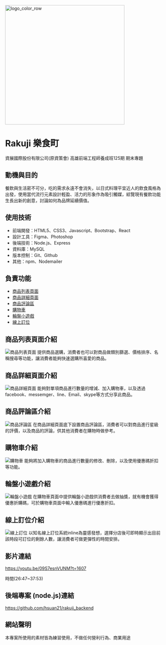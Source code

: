<img width="386" alt="logo_color_row" src="https://user-images.githubusercontent.com/102134184/175867715-9557b6be-a973-4bbc-916a-225df2638aed.png">

#  Rakuji 樂食町
資展國際股份有限公司(原資策會) 高雄前端工程師養成班125期 期末專題

##  動機與目的
餐飲與生活密不可分，吃的需求永遠不會消失，以日式料理平宜近人的飲食風格為出發，使用當代流行元素設計輕盈、活力的形象作為吸引觸媒，綜覽現有餐飲功能生長出新的創意，討論如何為品牌延續價值。

## 使用技術
* 前端開發：HTML5、CSS3、Javascript、Bootstrap、React
* 設計工具：Figma、Photoshop
* 後端技術：Node.js、Express
* 資料庫：MySQL
* 版本控制：Git、Github
* 其他：npm、Nodemailer

##  負責功能
<ul>
    <li><a href="#商品列表頁面介紹">商品列表頁面</a>
    <li><a href="#商品詳細頁面介紹">商品詳細頁面</a>
    <li><a href="#商品評論區介紹">商品評論區</a>
    <li><a href="#購物車介紹">購物車</a>
    <li><a href="#輪盤小遊戲介紹">輪盤小遊戲</a>
    <li><a href="#線上訂位介紹">線上訂位</a>
</ul>

##  商品列表頁面介紹
![商品列表頁面](https://user-images.githubusercontent.com/102134184/175877323-6cdf56a1-a32f-4f78-a27b-e6a0547d5596.PNG)
提供商品選購，消費者也可以對商品做類別篩選、價格排序、名稱搜尋等功能，讓消費者能夠快速選購所喜愛的商品。

##  商品詳細頁面介紹
![商品詳細頁面](https://user-images.githubusercontent.com/102134184/175878635-4a099aa8-4d27-4652-9e00-4a4812677c35.PNG)
能夠對單項商品進行數量的增減、加入購物車，以及透過facebook、messemger、line、Email、skype等方式分享此商品。

##  商品評論區介紹
![商品評論區](https://user-images.githubusercontent.com/102134184/175878753-896a9e30-136c-4108-9390-758c1053d2b1.PNG)
在商品詳細頁面底下設置商品評論區，消費者可以對商品進行星級的評價，以及商品的評論，供其他消費者在購物時做參考。

##  購物車介紹
![購物車](https://user-images.githubusercontent.com/102134184/175879086-9a50b1f4-29df-44d4-9b2d-c95ae53693d6.png)
能夠將加入購物車的商品進行數量的修改、刪除，以及使用優惠碼折扣等功能。

##  輪盤小遊戲介紹
![輪盤小遊戲](https://user-images.githubusercontent.com/102134184/175879190-d625a7f4-f141-4ce1-ad28-bb1fd7c8c56e.PNG)
在購物車頁面中提供輪盤小遊戲供消費者去做抽獎，就有機會獲得優惠折購碼，可於購物車頁面中輸入優惠碼進行優惠折扣。

##  線上訂位介紹
![線上訂位](https://user-images.githubusercontent.com/102134184/175879347-2cc5ea82-919d-4046-a41e-22a720ce462f.PNG)
以知名線上訂位系統inline為靈感發想，選擇分店後可即時顯示出目前該時段可訂位的剩餘人數，讓消費者可做更彈性的時間安排。

##  影片連結
https://youtu.be/09S7esnVUNM?t=1607

時間(26:47~37:53)

##  後端專案 (node.js)連結
https://github.com/hsuan21/rakuji_backend

##  網站聲明
本專案所使用的素材皆為練習使用，不做任何營利行為、商業用途
